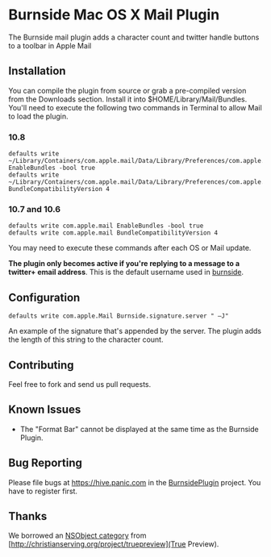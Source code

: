 Burnside Mac OS X Mail Plugin
=============================

The Burnside mail plugin adds a character count and twitter handle buttons to a toolbar in Apple Mail

Installation
------------

You can compile the plugin from source or grab a pre-compiled version from the Downloads section. Install it into $HOME/Library/Mail/Bundles. You'll need to execute the following two commands in Terminal to allow Mail to load the plugin.

### 10.8

	defaults write ~/Library/Containers/com.apple.mail/Data/Library/Preferences/com.apple.mail.plist EnableBundles -bool true
	defaults write ~/Library/Containers/com.apple.mail/Data/Library/Preferences/com.apple.mail.plist BundleCompatibilityVersion 4

### 10.7 and 10.6

	defaults write com.apple.mail EnableBundles -bool true
	defaults write com.apple.mail BundleCompatibilityVersion 4

You may need to execute these commands after each OS or Mail update.

**The plugin only becomes active if you're replying to a message to a twitter+ email address**. This is the default username used in [burnside](https://github.com/panicinc/burnside).

Configuration
-------------

	defaults write com.apple.Mail Burnside.signature.server " —J"

An example of the signature that's appended by the server. The plugin adds the length of this string to the character count.	

Contributing
------------

Feel free to fork and send us pull requests.

Known Issues
------------

- The "Format Bar" cannot be displayed at the same time as the Burnside Plugin.

Bug Reporting
-------------

Please file bugs at https://hive.panic.com in the [BurnsidePlugin](https://hive.panic.com/projects/burnside-plugin) project. You have to register first.

Thanks
------
We borrowed an [NSObject category](http://christianserving.org/websvn/filedetails.php?repname=TruePreview&path=%2Ftrunk%2FSource%2FTruePreview.m) from [http://christianserving.org/project/truepreview](True Preview).